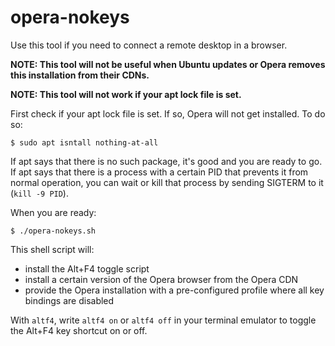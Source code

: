 # opera-nokeys

Use this tool if you need to connect a remote desktop in a browser.

**NOTE: This tool will not be useful when Ubuntu updates or Opera removes this installation from their CDNs.**

**NOTE: This tool will not work if your apt lock file is set.**

First check if your apt lock file is set. If so, Opera will not get installed. To do so:

```
$ sudo apt isntall nothing-at-all
```

If apt says that there is no such package, it's good and you are ready to go.
If apt says that there is a process with a certain PID that prevents it from normal operation, you can wait or kill that process by sending SIGTERM to it (`kill -9 PID`).

When you are ready:

```
$ ./opera-nokeys.sh
```

This shell script will:
* install the Alt+F4 toggle script
* install a certain version of the Opera browser from the Opera CDN
* provide the Opera installation with a pre-configured profile where all key bindings are disabled

With `altf4`, write `altf4 on` or `altf4 off` in your terminal emulator to toggle the Alt+F4 key shortcut on or off.
